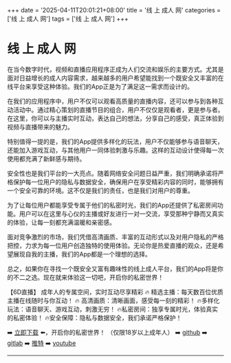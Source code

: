+++
date = '2025-04-11T20:01:21+08:00'
title = '线 上 成人 网'
categories = ['线 上 成人 网']
tags = ['线 上 成人 网']
+++

# 线 上 成人 网

在当今数字时代，视频和直播应用程序正成为人们交流和娱乐的主要方式。尤其是面对日益增长的成人内容需求，越来越多的用户希望能找到一个既安全又丰富的在线平台来享受这种体验。我们的App正是为了满足这一需求而设计的。

在我们的应用程序中，用户不仅可以观看高质量的直播内容，还可以参与到各种互动活动中。通过精心策划的直播节目的组合，用户不仅仅是观看者，更是参与者。在这里，你可以与主播实时互动，表达自己的想法，分享自己的感受，真正体验到视频与直播带来的魅力。

特别值得一提的是，我们的App提供多样化的玩法，用户不仅能够参与语音聊天，还能加入游戏互动，与其他用户一同体验刺激与乐趣。这样的互动设计使得每一次使用都充满了新鲜感与期待。

安全性也是我们平台的一大亮点。随着网络安全问题日益严重，我们明确承诺将严格保护每一位用户的隐私与数据安全，确保用户在享受精彩内容的同时，能够拥有一个安全可靠的环境。这不仅是我们的责任，也是我们对用户的尊重。

为了让每位用户都能享受专属于他们的私密时光，我们的App还提供了私密房间功能。用户可以在这里与心仪的主播或好友进行一对一交流，享受那种宁静而又真实的体验，让每一刻都充满温暖和亲密感。

面对竞争激烈的市场，我们凭借高清画质、丰富的互动形式以及对用户隐私的严格把控，力求为每一位用户创造独特的使用体验。无论你是热爱直播的观众，还是希望展现自我的主播，我们的App都是一个理想的选择。

总之，如果你在寻找一个既安全又富有趣味性的线上成人平台，我们的App将是你的不二之选。现在就来体验这一切吧，开启你的私密世界！

【6D直播】
成年人的专属空间，实时互动尽享精彩
🔥 精选主播：每天数百位优质主播在线随时与你互动！
🔥 高清画质：清晰画面，感受每一刻的精彩！
🔥多样化玩法：语音聊天、游戏互动，刺激无穷！
🔥私密房间：独享专属时光，体验真实的私密体验！
🔥安全保障：隐私与数据安全，我们承诺严格保护！

➡️ [立即下载](https://down123.s3.ap-east-1.amazonaws.com/down/down.html?channelCode=blog) ⬅️，开启你的私密世界！
（仅限18岁以上成年人）
➡️ [github](https://aldult-live.github.io/)
➡️ [gitlab](https://seo-09598d.gitlab.io/)
➡️ [推特](https://x.com/wegame33)
➡️ [youtube](https://www.youtube.com/@6Dlive)

---
